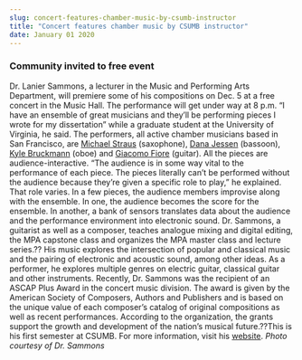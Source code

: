 ```yaml
---
slug: concert-features-chamber-music-by-csumb-instructor
title: "Concert features chamber music by CSUMB instructor"
date: January 01 2020
---
```


 
<h3>Community invited to free event</h3>
<p>
  Dr. Lanier Sammons, a lecturer in the Music and Performing Arts Department,
  will premiere some of his compositions on Dec. 5 at a free concert in the
  Music Hall. The performance will get under way at 8 p.m. “I have an ensemble
  of great musicians and they’ll be performing pieces I wrote for my
  dissertation” while a graduate student at the University of Virginia, he said.
  The performers, all active chamber musicians based in San Francisco, are
  <a href="https://www.mstraus.net/">Michael Straus</a> (saxophone),
  <a href="https://www.danajessen.com/">Dana Jessen</a> (bassoon),
  <a href="https://www.kylebruckmann.com/">Kyle Bruckmann</a> (oboe) and
  <a href="https://www.giacomofiore.com/">Giacomo Fiore</a> (guitar). All the
  pieces are audience-interactive. “The audience is in some way vital to the
  performance of each piece. The pieces literally can’t be performed without the
  audience because they’re given a specific role to play,” he explained. That
  role varies. In a few pieces, the audience members improvise along with the
  ensemble. In one, the audience becomes the score for the ensemble. In another,
  a bank of sensors translates data about the audience and the performance
  environment into electronic sound. Dr. Sammons, a guitarist as well as a
  composer, teaches analogue mixing and digital editing, the MPA capstone class
  and organizes the MPA master class and lecture series.?? His music explores
  the intersection of popular and classical music and the pairing of electronic
  and acoustic sound, among other ideas. As a performer, he explores multiple
  genres on electric guitar, classical guitar and other instruments. Recently,
  Dr. Sammons was the recipient of an ASCAP Plus Award in the concert music
  division. The award is given by the American Society of Composers, Authors and
  Publishers and is based on the unique value of each composer’s catalog of
  original compositions as well as recent performances. According to the
  organization, the grants support the growth and development of the nation’s
  musical future.??This is his first semester at CSUMB. For more information,
  visit his <a href="https://www.laniersammons.com/Main/">website</a>.
  <em>Photo courtesy of Dr. Sammons</em>
</p>
 
